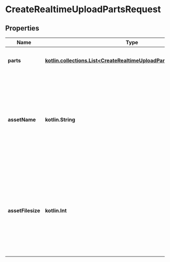 
# CreateRealtimeUploadPartsRequest

## Properties
| Name | Type | Description | Notes |
| ------------ | ------------- | ------------- | ------------- |
| **parts** | [**kotlin.collections.List&lt;CreateRealtimeUploadPartsRequestPartsInner&gt;**](CreateRealtimeUploadPartsRequestPartsInner.md) | List of file upload parts to register with Frame. |  |
| **assetName** | **kotlin.String** | Updates the asset name if only &#x60;extension&#x60; was supplied to assetCreate, and the default name is still in use.  Otherwise, will be ignored. |  [optional] |
| **assetFilesize** | **kotlin.Int** | The full filesize for the upload in bytes. This field is required when an object in &#x60;parts&#x60; has &#x60;is_final&#x60; set to &#x60;true&#x60;.  Must be no more than 5 TiB. |  [optional] |



